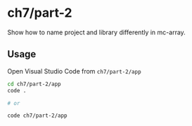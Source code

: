 # ch7/part-2

Show how to name project and library differently in mc-array.

## Usage

Open Visual Studio Code from `ch7/part-2/app`

```bash
cd ch7/part-2/app
code .

# or

code ch7/part-2/app
```
